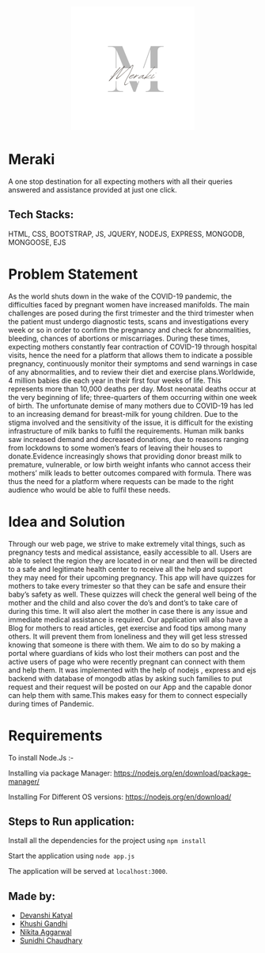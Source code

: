 <p align="center">
  <img width="250" src="https://github.com/devanshi-katyal/cicada-2021/blob/master/public/1.png" alt="logo">
</p>

# Meraki
A one stop destination for all expecting mothers with all their queries answered and assistance provided at just one click.


## Tech Stacks:
HTML, CSS, BOOTSTRAP, JS, JQUERY, NODEJS, EXPRESS, MONGODB, MONGOOSE, EJS


# Problem Statement
As the world shuts down in the wake of the COVID-19 pandemic, the difficulties faced by pregnant women have increased manifolds. The main challenges are posed during the first trimester and the third trimester when the patient must undergo diagnostic tests, scans and investigations every week or so in order to confirm the pregnancy and check for abnormalities, bleeding, chances of abortions or miscarriages. During these times, expecting mothers constantly fear contraction of COVID-19 through hospital visits, hence the need for a platform that allows them to indicate a possible pregnancy, continuously monitor their symptoms and send warnings in case of any abnormalities, and to review their diet and exercise plans.Worldwide, 4 million babies die each year in their first four weeks of life. This represents more than 10,000 deaths per day. Most neonatal deaths occur at the very beginning of life; three-quarters of them occurring within one week of birth.
The unfortunate demise of many mothers due to COVID-19 has led to an increasing demand for breast-milk for young children. Due to the stigma
involved and the sensitivity of the issue, it is difficult for the existing infrastructure of milk banks to fulfil the requirements. Human milk banks saw increased demand and decreased donations, due to reasons ranging from lockdowns to some women’s fears of leaving their houses to donate.Evidence increasingly shows that providing donor breast milk to premature, vulnerable, or low birth weight infants who cannot access their mothers’ milk leads to better outcomes compared with formula. There was thus the need for a
platform where requests can be made to the right audience who would be able to fulfil these needs.


# Idea and Solution
Through our web page, we strive to make extremely vital things, such as pregnancy tests and medical assistance, easily accessible to all. Users are able to select the region they are located in or near and then will be directed to a safe and legitimate health center to receive all the help and support they may need for their upcoming pregnancy. 
This app will have quizzes for mothers to take every trimester so that they can be safe and ensure their baby’s safety as well. These quizzes will check the general well being of the mother and the child and also cover the do’s and dont’s to take care of during this time. It will also alert the mother in case there is any issue and immediate medical assistance is required. Our application will also have a Blog for mothers to read articles, get exercise and food tips among many others. It will prevent them from loneliness and they will get less stressed knowing that someone is there with them.
We aim to do so by making a portal where guardians of kids who lost their mothers can post and the active users of page who were recently pregnant can connect with them and help them. It was implemented with the help  of nodejs , express and ejs backend with database of mongodb atlas by asking such families to put request and their request will be posted on our App and the capable donor can help them with same.This makes easy for them to connect especially during times of Pandemic.



# Requirements
To install Node.Js :-

Installing via package Manager: https://nodejs.org/en/download/package-manager/

Installing For Different OS versions: https://nodejs.org/en/download/

## Steps to Run application:

Install all the dependencies for the project using `npm install`

Start the application using `node app.js`

The application will be served at `localhost:3000`.
 
 
 
## Made by:
- <a href="https://github.com/devanshi-katyal"> Devanshi Katyal
- <a href="https://github.com/khushi3108"> Khushi Gandhi
- <a href="https://github.com/nikita-1801"> Nikita Aggarwal
- <a href="https://github.com/csunidhi13"> Sunidhi Chaudhary

